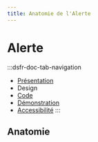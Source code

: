```yaml
---
title: Anatomie de l'Alerte
---
```

# Alerte

:::dsfr-doc-tab-navigation
- [Présentation](../index.md)
- Design
- [Code](../code/index.md)
- [Démonstration](../storybook/index.md)
- [Accessibilité](../accessibility/index.md)
:::


## Anatomie
